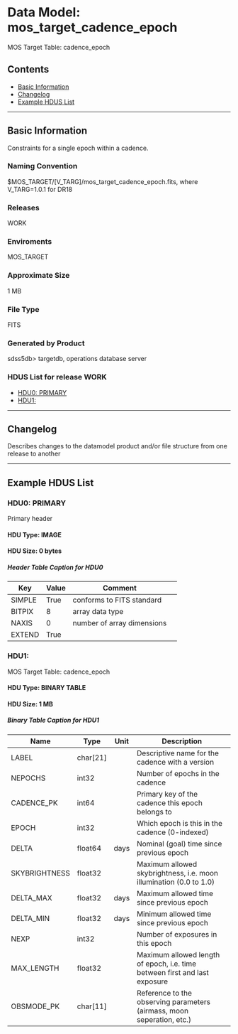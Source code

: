 # Data Model: mos_target_cadence_epoch


MOS Target Table: cadence_epoch


## Contents
- [Basic Information](#basic-information)
- [Changelog](#changelog)
- [Example HDUS List](#example-hdus-list)

---

## Basic Information
Constraints for a single epoch within a cadence.

### Naming Convention
$MOS_TARGET/[V_TARG]/mos_target_cadence_epoch.fits, where V_TARG=1.0.1 for DR18

### Releases
WORK

### Enviroments
MOS_TARGET

### Approximate Size
1 MB

### File Type
FITS

### Generated by Product
sdss5db> targetdb, operations database server

### HDUS List for release WORK
  - [HDU0: PRIMARY](#hdu0-primary)
  - [HDU1: ](#hdu1-)

---

## Changelog
Describes changes to the datamodel product and/or file structure from one release to another

---
## Example HDUS List

### HDU0: PRIMARY
Primary header

#### HDU Type: IMAGE
#### HDU Size:  0 bytes

##### Header Table Caption for HDU0
Key | Value | Comment | |
| --- | --- | --- | --- |
| SIMPLE | True | conforms to FITS standard |
| BITPIX | 8 | array data type |
| NAXIS | 0 | number of array dimensions |
| EXTEND | True |  |



### HDU1: 
MOS Target Table: cadence_epoch

#### HDU Type: BINARY TABLE
#### HDU Size:  1 MB

##### Binary Table Caption for HDU1
Name | Type | Unit | Description |
| --- | --- | --- | --- |
 | LABEL | char[21] |  | Descriptive name for the cadence with a version |
 | NEPOCHS | int32 |  | Number of epochs in the cadence |
 | CADENCE_PK | int64 |  | Primary key of the cadence this epoch belongs to |
 | EPOCH | int32 |  | Which epoch is this in the cadence (0-indexed) |
 | DELTA | float64 | days | Nominal (goal) time since previous epoch |
 | SKYBRIGHTNESS | float32 |  | Maximum allowed skybrightness, i.e. moon illumination (0.0 to 1.0) |
 | DELTA_MAX | float32 | days | Maximum allowed time since previous epoch |
 | DELTA_MIN | float32 | days | Minimum allowed time since previous epoch |
 | NEXP | int32 |  | Number of exposures in this epoch |
 | MAX_LENGTH | float32 |  | Maximum allowed length of epoch, i.e. time between first and last exposure |
 | OBSMODE_PK | char[11] |  | Reference to the observing parameters (airmass, moon seperation, etc.) |


